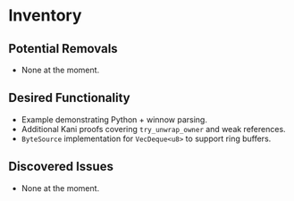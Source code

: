 # Inventory

## Potential Removals
- None at the moment.

## Desired Functionality
- Example demonstrating Python + winnow parsing.
- Additional Kani proofs covering `try_unwrap_owner` and weak references.
- `ByteSource` implementation for `VecDeque<u8>` to support ring buffers.

## Discovered Issues
- None at the moment.
